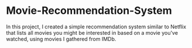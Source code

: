 # Movie-Recommendation-System

In this project, I created a simple recommendation system similar to Netflix that lists all movies you might be interested in based on a movie you've watched, using movies I gathered from IMDb.
